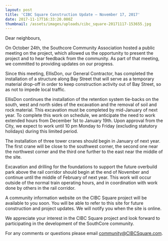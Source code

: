 ```yaml
---
layout: post
title: 'CIBC Square Construction Update – November 17, 2017'
date: 2017-11-17T16:33:20.000Z
thumbnail: /assets/images/uploads/cibc_square-20171117-153655.jpg
---
```

Dear neighbours, 

On October 24th, the Southcore Community Association hosted a public meeting on the project, which allowed us the opportunity to present the project and to hear feedback from the community.  As part of that meeting, we committed to providing updates on our progress. 

Since this meeting, EllisDon, our General Contractor, has completed the installation of a structure along Bay Street that will serve as a temporary material drop-off in order to keep construction activity out of Bay Street, so as not to impede local traffic.  

EllisDon continues the installation of the retention system tie-backs on the south, west and north sides of the excavation and the removal of soil and rock material.  This excavation must be completed by mid-January of next year.  To complete this work on schedule, we anticipate the need to work extended hours from December 1st to January 19th. Upon approval from the City, we expect to work until 10 pm Monday to Friday (excluding statutory holidays) during this limited period. 

The installation of three tower cranes should begin in January of next year. The first crane will be close to the southwest corner, the second one near the northwest corner and the third one further to the east near the middle of the site.  

Excavation and drilling for the foundations to support the future overbuild park above the rail corridor should begin at the end of November and continue until the middle of February of next year. This work will occur outside of the normal train operating hours, and in coordination with work done by others in the rail corridor. 

A community information website on the CIBC Square project will be available to you soon. You will be able to refer to this site for future construction and project updates. We will notify you when the site is online.

We appreciate your interest in the CIBC Square project and look forward to participating in the development of the SouthCore community. 

For any comments or questions please email community@CIBCSquare.com.
